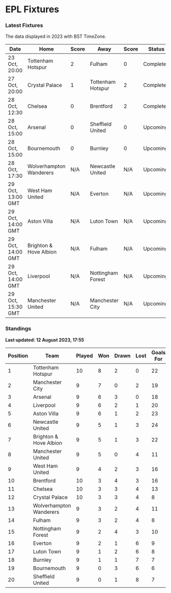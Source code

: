 # EPL Fixtures

### Latest Fixtures

The data displayed in 2023 with BST TimeZone.

<!-- START_TABLE -->
| Date | Home | Score | Away | Score | Status |
|-------------|--------|--------------|--------|--------------|--------|
| 23 Oct, 20:00 | Tottenham Hotspur | 2 | Fulham | 0 | Completed |
| 27 Oct, 20:00 | Crystal Palace | 1 | Tottenham Hotspur | 2 | Completed |
| 28 Oct, 12:30 | Chelsea | 0 | Brentford | 2 | Completed |
| 28 Oct, 15:00 | Arsenal | 0 | Sheffield United | 0 | Upcoming |
| 28 Oct, 15:00 | Bournemouth | 0 | Burnley | 0 | Upcoming |
| 28 Oct, 17:30 | Wolverhampton Wanderers | N/A | Newcastle United | N/A | Upcoming |
| 29 Oct, 13:00 GMT | West Ham United | N/A | Everton | N/A | Upcoming |
| 29 Oct, 14:00 GMT | Aston Villa | N/A | Luton Town | N/A | Upcoming |
| 29 Oct, 14:00 GMT | Brighton & Hove Albion | N/A | Fulham | N/A | Upcoming |
| 29 Oct, 14:00 GMT | Liverpool | N/A | Nottingham Forest | N/A | Upcoming |
| 29 Oct, 15:30 GMT | Manchester United | N/A | Manchester City | N/A | Upcoming |
<!-- END_TABLE -->

### Standings

**Last updated: 12 August 2023, 17:55**

<!-- START_STANDINGS -->
| Position | Team | Played | Won | Drawn | Lost | Goals For | Goals Against | Goal Difference | Points |
|----------|------|--------|-----|-------|------|-----------|---------------|-----------------|--------|
| 1 | Tottenham Hotspur | 10 | 8 | 2 | 0 | 22 | 9 | 13 | 26 |
| 2 | Manchester City | 9 | 7 | 0 | 2 | 19 | 7 | 12 | 21 |
| 3 | Arsenal | 9 | 6 | 3 | 0 | 18 | 8 | 10 | 21 |
| 4 | Liverpool | 9 | 6 | 2 | 1 | 20 | 9 | 11 | 20 |
| 5 | Aston Villa | 9 | 6 | 1 | 2 | 23 | 13 | 10 | 19 |
| 6 | Newcastle United | 9 | 5 | 1 | 3 | 24 | 9 | 15 | 16 |
| 7 | Brighton & Hove Albion | 9 | 5 | 1 | 3 | 22 | 18 | 4 | 16 |
| 8 | Manchester United | 9 | 5 | 0 | 4 | 11 | 13 | -2 | 15 |
| 9 | West Ham United | 9 | 4 | 2 | 3 | 16 | 16 | 0 | 14 |
| 10 | Brentford | 10 | 3 | 4 | 3 | 16 | 12 | 4 | 13 |
| 11 | Chelsea | 10 | 3 | 3 | 4 | 13 | 11 | 2 | 12 |
| 12 | Crystal Palace | 10 | 3 | 3 | 4 | 8 | 13 | -5 | 12 |
| 13 | Wolverhampton Wanderers | 9 | 3 | 2 | 4 | 11 | 15 | -4 | 11 |
| 14 | Fulham | 9 | 3 | 2 | 4 | 8 | 15 | -7 | 11 |
| 15 | Nottingham Forest | 9 | 2 | 4 | 3 | 10 | 12 | -2 | 10 |
| 16 | Everton | 9 | 2 | 1 | 6 | 9 | 14 | -5 | 7 |
| 17 | Luton Town | 9 | 1 | 2 | 6 | 8 | 17 | -9 | 5 |
| 18 | Burnley | 9 | 1 | 1 | 7 | 7 | 23 | -16 | 4 |
| 19 | Bournemouth | 9 | 0 | 3 | 6 | 6 | 20 | -14 | 3 |
| 20 | Sheffield United | 9 | 0 | 1 | 8 | 7 | 24 | -17 | 1 |
<!-- END_STANDINGS -->

